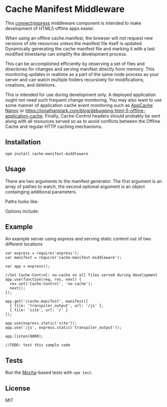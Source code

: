# Cache Manifest Middleware #

This [connect](https://github.com/senchalabs/connect)/[express](http://expressjs.com/) middleware component is intended to make development of HTML5 offline apps easier.

When using an offline cache.manifest, the browser will not request new versions of site resources unless the manifest file itself is updated.
Dynamically generating the cache manifest file and marking it with a last modified timestamp can simplify the development process.

This can be accomplished efficiently by observing a set of files and directories for changes and serving manifest directly from memory.
This monitoring updates in realtime as a part of the same node process as your server and can watch multiple folders recursively for modifications, creations, and deletions.

This is intended for use during development only.
A deployed application ought not need such frequent change monitoring.
You may also want to use some manner of application cache event monitoring such as [AppCache Nanny](https://github.com/gr2m/appcache-nanny) or <https://jonathanstark.com/blog/debugging-html-5-offline-application-cache>.
Finally, Cache-Control headers should probably be sent along with all resources served so as to avoid conflicts between the Offline Cache and regular HTTP caching mechanisms.

## Installation ##

    npm install cache-manifest-middleware

## Usage ##

There are two arguments to the manifest generator.
The first argument is an array of pathes to watch, the second optional argument is an object containging additional parameters.

Paths looks like:

Options include:


## Example ##

An example server using express and serving static content out of two different locations

    var express = require('express');
    var manifest = require('cache-manifest-middleware');

    var app = express();

    //Set Cache-Control: no-cache on all files served during development
    app.use(function(req, res, next) {
      res.set('Cache-Control', 'no-cache');
      next();
    });

    app.get('/cache.manifest', manifest([
      { file: 'transpiler_output', url: '/js' },
      { file: 'site', url: '/' }
    ]);

    app.use(express.static('site'));
    app.use('/js', express.static('transpiler_output'));

    app.listen(8000);

    //TODO: test this sample code

## Tests ##

Run the [Mocha](https://mochajs.org/)-based tests with `npm test`.

## License ##

MIT
